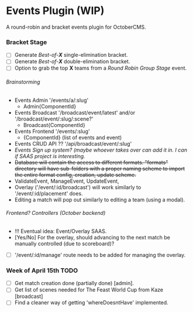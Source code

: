 # Events Plugin (WIP)
A round-robin and bracket events plugin for OctoberCMS.

### Bracket Stage
- [ ] Generate *Best-of-**X*** single-elimination bracket.
- [ ] Generate *Best-of-**X*** double-elimination bracket.
- [ ] Option to grab the top **X** teams from a *Round Robin Group Stage* event.

###### Brainstorming
- Events Admin '/events/a/:slug'
  - Admin{ComponentId}
- Events Broadcast '/broadcast/event/latest' and/or '/broadcast/event/:slug/:scene?'
  - Broadcast{ComponentId}
- Events Frontend  '/events/:slug'
  - {ComponentId} (list of events and event)
- Events CRUD API  ?? '/api/broadcast/event/:slug'
- *Events Sign up system? (maybe whoever takes over can add it in. I can if SAAS project is interesting.*
- ~~Database will contain the access to different formats. "formats" directory will have sub-folders with a proper
naming scheme to import the entire format config, creation, update scheme.~~
- ValidateEvent, ManageEvent, UpdateEvent, <??>
- Overlay ('/event/:id/broadcast') will work similarly to '/event/:id/placement' does.
- Editing a match will pop out similarly to editing a team (using a modal).

###### Frontend? Controllers (October backend)
- !!! Eventual idea: Event/Overlay SAAS.
- [Yes/No] For the overlay, should advancing to the next match be manually controlled (due to scoreboard)?
- [ ] '/event/:id/manage' route needs to be added for managing the overlay.

### Week of April 15th TODO
- [ ] Get match creation done (partially done) [admin].
- [ ] Get list of scenes needed for The Feast World Cup from Kaze [broadcast]
- [ ] Find a cleaner way of getting 'whereDoesntHave' implemented.